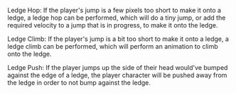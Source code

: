 Ledge Hop: If the player's jump is a few pixels too short to make it onto a ledge, a ledge hop can
be performed, which will do a tiny jump, or add the required velocity to a jump that is in progress,
to make it onto the ledge.

Ledge Climb: If the player's jump is a bit too short to make it onto a ledge, a ledge climb can be
performed, which will perform an animation to climb onto the ledge.

Ledge Push: If the player jumps up the side of their head would've bumped against the edge of a
ledge, the player character will be pushed away from the ledge in order to not bump against the
ledge.
